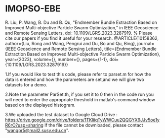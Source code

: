 # IMOPSO-EBE
R. Liu, P. Wang, B. Du and B. Qu, "Endmember Bundle Extraction Based on Improved Multi-objective Particle Swarm Optimization," in IEEE Geoscience and Remote Sensing Letters, doi: 10.1109/LGRS.2023.3287919.
% Please cite our papers if you find it useful for your research.
@ARTICLE{10158362,
  author={Liu, Rong and Wang, Pengrui and Du, Bo and Qu, Bing},
  journal={IEEE Geoscience and Remote Sensing Letters}, 
  title={Endmember Bundle Extraction Based on Improved Multi-objective Particle Swarm Optimization}, 
  year={2023},
  volume={},
  number={},
  pages={1-1},
  doi={10.1109/LGRS.2023.3287919}}

1.If you would like to test this code, please refer to parset.m for how the data is entered and how the parameters are set,and we will give two datasets for a demo.

2.Note the parameter ParSet.th, if you set it to 0 then in the code run you will need to enter the appropriate threshold in matlab's command window based on the displayed histogram.

3.We uploaded the test dataset to Google Cloud Drive : https://drive.google.com/drive/folders/1TKliiqTyWWCuu2QQGYX9JJv5oe1yR6rO?usp=sharing
If the file cannot be downloaded, please contact "wangpr5@mail2.susy.edu.cn".
